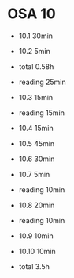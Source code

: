 # OSA 10

- 10.1 30min
- 10.2 5min
- total 0.58h

- reading 25min
- 10.3 15min
- reading 15min
- 10.4 15min
- 10.5 45min
- 10.6 30min
- 10.7 5min
- reading 10min
- 10.8 20min
- reading 10min
- 10.9 10min
- 10.10 10min
- total 3.5h
